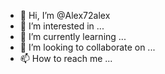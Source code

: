 - 👋 Hi, I’m @Alex72alex
- 👀 I’m interested in ...
- 🌱 I’m currently learning ...
- 💞️ I’m looking to collaborate on ...
- 📫 How to reach me ...

<!---
Alex72alex/Alex72alex is a ✨ special ✨ repository because its `README.md` (this file) appears on your GitHub profile.
You can click the Preview link to take a look at your changes.
--->

